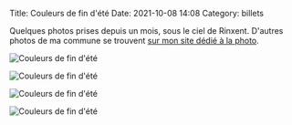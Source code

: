 Title: Couleurs de fin d'été
Date: 2021-10-08 14:08
Category: billets

Quelques photos prises depuis un mois, sous le ciel de Rinxent. D'autres photos de ma commune se trouvent [sur mon site dédié à la photo](https://photos.loeuillet.org/index.php?/category/3).

![Couleurs de fin d'été]({static}/images/couleurs-fin-ete/IMG_0497.jpg#full "Couleurs de fin d'été")

![Couleurs de fin d'été]({static}/images/couleurs-fin-ete/IMG_0504.jpg#mid "Couleurs de fin d'été")

![Couleurs de fin d'été]({static}/images/couleurs-fin-ete/IMG_0736.jpg#full "Couleurs de fin d'été")

![Couleurs de fin d'été]({static}/images/couleurs-fin-ete/IMG_0738.jpg#full "Couleurs de fin d'été")
